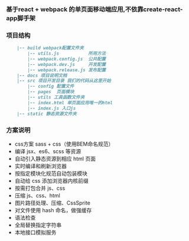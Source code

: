 ### 基于react + webpack 的单页面移动端应用,不依靠create-react-app脚手架
### 项目结构
```md
    |-- build webpack配置文件夹
        |-- utils.js           所用方法
        |-- webpack.config.js  公共配置
        |-- webpack.dev.js     开发配置
        |-- webpack.release.js 发布配置
    |-- docs 项目说明文档
    |-- src 项目开发目录 我们的代码从这里开始
        |-- config 配置文件
        |-- pages  页面模块
        |-- utils 工具函数文件夹
        |-- index.html 单页面应用唯一的html
        |-- index.js 入口js
    |-- static 静态资源文件夹
```
### 方案说明
* css方案 sass + css（使用BEM命名规范）
* 编译 jsx、es6、scss 等资源
* 自动引入静态资源到相应 html 页面
* 实时编译和刷新浏览器
* 按指定模块化规范自动包装模块
* 自动给 css 添加浏览器内核前缀
* 按需打包合并 js、css
* 压缩 js、css、html
* 图片路径处理、压缩、CssSprite
* 对文件使用 hash 命名，做强缓存
* 语法检查
* 全局替换指定字符串
* 本地接口模拟服务

